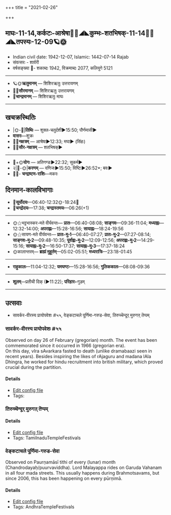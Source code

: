 +++
title = "2021-02-26"

+++
## माघः-11-14,कर्कटः-आश्रेषा🌛🌌◢◣कुम्भः-शतभिषक्-11-14🌌🌞◢◣तपस्यः-12-09🪐🌞
- Indian civil date: 1942-12-07, Islamic: 1442-07-14 Rajab
- संवत्सरः - शार्वरी
- वर्षसङ्ख्या 🌛- शकाब्दः 1942, विक्रमाब्दः 2077, कलियुगे 5121
___________________
- 🪐🌞**ऋतुमानम्** — शिशिरऋतुः उत्तरायणम्
- 🌌🌞**सौरमानम्** — शिशिरऋतुः उत्तरायणम्
- 🌛**चान्द्रमानम्** — शिशिरऋतुः माघः
___________________


## खचक्रस्थितिः
- |🌞-🌛|**तिथिः** — शुक्ल-चतुर्दशी►15:50; पौर्णमासी►  
- **वासरः**—शुक्रः  
- 🌌🌛**नक्षत्रम्** — आश्रेषा►12:33; मघा► (सिंहः)  
- 🌌🌞**सौर-नक्षत्रम्** — शतभिषक्►  
___________________
- 🌛+🌞**योगः** — अतिगण्डः►22:32; सुकर्म►  
- २|🌛-🌞|**करणम्** — वणिजः►15:50; विष्टिः►26:52*; बवः►  
- 🌌🌛- **चन्द्राष्टम-राशिः**—मकरः  


## दिनमान-कालविभागाः
- 🌅**सूर्योदयः**—06:40-12:32🌞️-18:24🌇  
- 🌛**चन्द्रोदयः**—17:38; **चन्द्रास्तमयः**—06:26(+1)  
___________________
- 🌞⚝भट्टभास्कर-मते वीर्यवन्तः— **प्रातः**—06:40-08:08; **साङ्गवः**—09:36-11:04; **मध्याह्नः**—12:32-14:00; **अपराह्णः**—15:28-16:56; **सायाह्नः**—18:24-19:56  
- 🌞⚝सायण-मते वीर्यवन्तः— **प्रातः-मु॰1**—06:40-07:27; **प्रातः-मु॰2**—07:27-08:14; **साङ्गवः-मु॰2**—09:48-10:35; **पूर्वाह्णः-मु॰2**—12:09-12:56; **अपराह्णः-मु॰2**—14:29-15:16; **सायाह्नः-मु॰2**—16:50-17:37; **सायाह्नः-मु॰3**—17:37-18:24  
- 🌞कालान्तरम्— **ब्राह्मं मुहूर्तम्**—05:02-05:51; **मध्यरात्रिः**—23:18-01:45  
___________________
- **राहुकालः**—11:04-12:32; **यमघण्टः**—15:28-16:56; **गुलिककालः**—08:08-09:36  
___________________
- **शूलम्**—प्रतीची दिक् (►11:22); **परिहारः**–गुडम्  
___________________

## उत्सवाः
- सावर्कर-वीरस्य प्रायोपवेशः #५५, वेङ्कटाचले पूर्णिमा-गरुड-सेवा, तिरुच्चॆन्दूर् मुरुगऩ् तॆप्पम्
### सावर्कर-वीरस्य प्रायोपवेशः #५५

Observed on day 26 of February (gregorian) month. The event has been commemorated since it occurred in 1966 (gregorian era).  
On this day, vIra sAvarkara fasted to death (unlike dramabaazi seen in recent years). Besides inspiring the likes of rAjaguru and madana lAla Dhingra, he worked for hindu recruitment into british military, which proved crucial during the partition.

#### Details
- [Edit config file](https://github.com/jyotisham/adyatithi/tree/master/mahApuruSha/xatra-later/gregorian/day/02/26/sAvarkara-vIrasya_prAyopaveshaH.toml)
- Tags: 


### तिरुच्चॆन्दूर् मुरुगऩ् तॆप्पम्



#### Details
- [Edit config file](https://github.com/jyotisham/adyatithi/tree/master/temples/Tamil/relative_event/tiruccendUr%20mAcit%20tiruvizhA%20nir2aivu/offset__-1/tiruccendUr%20murugan2%20teppam.toml)
- Tags: TamilnaduTempleFestivals


### वेङ्कटाचले पूर्णिमा-गरुड-सेवा

Observed on Paurṇamāsī tithi of every (lunar) month (Chandrodayaḥ/puurvaviddha). Lord Malayappa rides on Garuda Vahanam in all four mada streets. This usually happens during Brahmotsavams, but since 2006, this has been happening on every pūrṇimā.

#### Details
- [Edit config file](https://github.com/jyotisham/adyatithi/tree/master/temples/venkaTAchala/lunar_month/tithi/00/15/vEGkaTAcalE%20pUrNimA~garuDa-sEvA.toml)
- Tags: AndhraTempleFestivals


